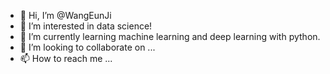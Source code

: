 - 👋 Hi, I’m @WangEunJi
- 👀 I’m interested in data science!
- 🌱 I’m currently learning machine learning and deep learning with python.
- 💞️ I’m looking to collaborate on ...
- 📫 How to reach me ...

<!---
WangEunJi/WangEunJi is a ✨ special ✨ repository because its `README.md` (this file) appears on your GitHub profile.
You can click the Preview link to take a look at your changes.
--->
